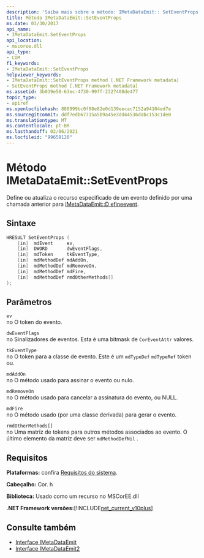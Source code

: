 ```yaml
---
description: 'Saiba mais sobre o método: IMetaDataEmit:: SetEventProps'
title: Método IMetaDataEmit::SetEventProps
ms.date: 03/30/2017
api_name:
- IMetaDataEmit.SetEventProps
api_location:
- mscoree.dll
api_type:
- COM
f1_keywords:
- IMetaDataEmit::SetEventProps
helpviewer_keywords:
- IMetaDataEmit::SetEventProps method [.NET Framework metadata]
- SetEventProps method [.NET Framework metadata]
ms.assetid: 3b039e50-63ec-4730-99ff-2327408de477
topic_type:
- apiref
ms.openlocfilehash: 888999bc0f80e82e0d139eecac7152a94104ed7e
ms.sourcegitcommit: ddf7edb67715a5b9a45e3dd44536dabc153c1de0
ms.translationtype: MT
ms.contentlocale: pt-BR
ms.lasthandoff: 02/06/2021
ms.locfileid: "99658120"
---
```

# <a name="imetadataemitseteventprops-method"></a>Método IMetaDataEmit::SetEventProps

Define ou atualiza o recurso especificado de um evento definido por uma chamada anterior para [IMetaDataEmit::D efineevent](imetadataemit-defineevent-method.md).  
  
## <a name="syntax"></a>Sintaxe  
  
```cpp  
HRESULT SetEventProps (  
    [in]  mdEvent     ev,
    [in]  DWORD       dwEventFlags,
    [in]  mdToken     tkEventType,
    [in]  mdMethodDef mdAddOn,
    [in]  mdMethodDef mdRemoveOn,
    [in]  mdMethodDef mdFire,
    [in]  mdMethodDef rmdOtherMethods[]
);  
```  
  
## <a name="parameters"></a>Parâmetros  

 `ev`  
 no O token do evento.  
  
 `dwEventFlags`  
 no Sinalizadores de eventos. Esta é uma bitmask de `CorEventAttr` valores.  
  
 `tkEventType`  
 no O token para a classe de evento. Este é um `mdTypeDef` `mdTypeRef` token ou.  
  
 `mdAddOn`  
 no O método usado para assinar o evento ou nulo.  
  
 `mdRemoveOn`  
 no O método usado para cancelar a assinatura do evento, ou NULL.  
  
 `mdFire`  
 no O método usado (por uma classe derivada) para gerar o evento.  
  
 `rmdOtherMethods[]`  
 no Uma matriz de tokens para outros métodos associados ao evento. O último elemento da matriz deve ser `mdMethodDefNil` .  
  
## <a name="requirements"></a>Requisitos  

 **Plataformas:** confira [Requisitos do sistema](../../get-started/system-requirements.md).  
  
 **Cabeçalho:** Cor. h  
  
 **Biblioteca:** Usado como um recurso no MSCorEE.dll  
  
 **.NET Framework versões:**[!INCLUDE[net_current_v10plus](../../../../includes/net-current-v10plus-md.md)]  
  
## <a name="see-also"></a>Consulte também

- [Interface IMetaDataEmit](imetadataemit-interface.md)
- [Interface IMetaDataEmit2](imetadataemit2-interface.md)
